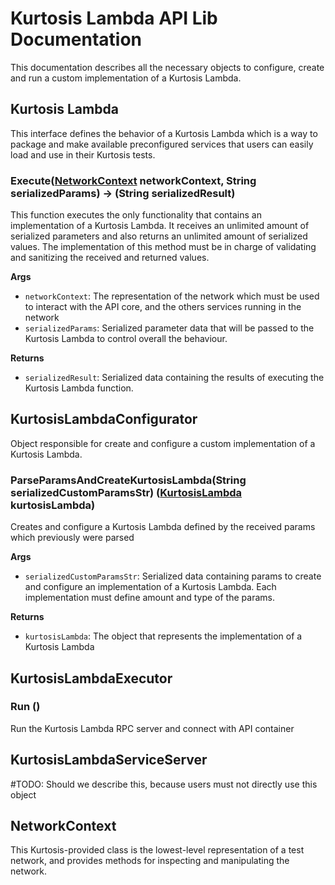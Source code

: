 Kurtosis Lambda API Lib Documentation
=====================================
This documentation describes all the necessary objects to configure, create and run a custom implementation of a Kurtosis Lambda.


Kurtosis Lambda
---------------
This interface defines the behavior of a Kurtosis Lambda which is a way to package and make available preconfigured services that users can easily load and use in their Kurtosis tests.

### Execute([NetworkContext][networkcontext] networkContext, String serializedParams) -\> (String serializedResult)
This function executes the only functionality that contains an implementation of a Kurtosis Lambda.
It receives an unlimited amount of serialized parameters and also returns an unlimited amount of serialized values. The implementation of this method must be in charge of validating and sanitizing the received and returned values.

**Args**

* `networkContext`: The representation of the network which must be used to interact with the API core, and the others services running in the network
* `serializedParams`: Serialized parameter data that will be passed to the Kurtosis Lambda to control overall the behaviour.

**Returns**

* `serializedResult`: Serialized data containing the results of executing the Kurtosis Lambda function.


KurtosisLambdaConfigurator
--------------------------
Object responsible for create and configure a custom implementation of a Kurtosis Lambda.

### ParseParamsAndCreateKurtosisLambda(String serializedCustomParamsStr) ([KurtosisLambda][kurtosislambda] kurtosisLambda)
Creates and configure a Kurtosis Lambda defined by the received params which previously were parsed

**Args**

* `serializedCustomParamsStr`: Serialized data containing params to create and configure an implementation of a Kurtosis Lambda. Each implementation must define amount and type of the params.

**Returns**

* `kurtosisLambda`: The object that represents the implementation of a Kurtosis Lambda 

KurtosisLambdaExecutor
----------------------

### Run ()
Run the Kurtosis Lambda RPC server and connect with API container


KurtosisLambdaServiceServer
---------------------------
#TODO: Should we describe this, because users must not directly use this object 

NetworkContext
--------------
This Kurtosis-provided class is the lowest-level representation of a test network, and provides methods for inspecting and manipulating the network.

[networkcontext]: #networkcontext
[kurtosislambda]: #kurtosis-lambda